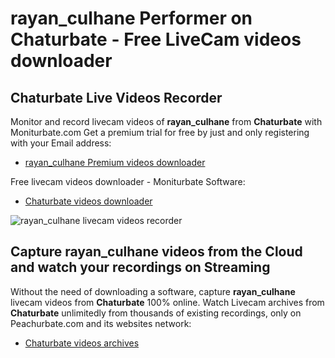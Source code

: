 # rayan_culhane Performer on Chaturbate - Free LiveCam videos downloader

## Chaturbate Live Videos Recorder

Monitor and record livecam videos of **rayan_culhane** from **Chaturbate** with Moniturbate.com
Get a premium trial for free by just and only registering with your Email address:
* [rayan_culhane Premium videos downloader](https://moniturbate.com/request-demo-licence-key.html)

Free livecam videos downloader - Moniturbate Software:
* [Chaturbate videos downloader](https://moniturbate.com/moniturbate-download-software.html)

![rayan_culhane livecam videos recorder](https://peachurnet.com/templates/moniturbate-software.png)


## Capture rayan_culhane videos from the Cloud and watch your recordings on Streaming

Without the need of downloading a software, capture **rayan_culhane** livecam videos from **Chaturbate** 100% online.
Watch Livecam archives from **Chaturbate** unlimitedly from thousands of existing recordings, only on Peachurbate.com and its websites network:
* [Chaturbate videos archives](https://peachurnet.com/)